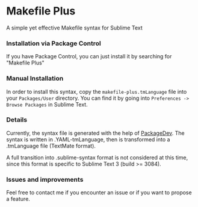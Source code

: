 # Makefile Plus
A simple yet effective Makefile syntax for Sublime Text

### Installation via Package Control
If you have Package Control, you can just install it by searching for "Makefile Plus"

### Manual Installation
In order to install this syntax, copy the `makefile-plus.tmLanguage` file into your `Packages/User` directory.
You can find it by going into `Preferences -> Browse Packages` in Sublime Text.

### Details
Currently, the syntax file is generated with the help of [PackageDev](https://github.com/SublimeText/PackageDev).
The syntax is written in .YAML-tmLanguage, then is transformed into a .tmLanguage file (TextMate format).

A full transition into .sublime-syntax format is not considered at this time, since this format is specific to Sublime Text 3 (build >= 3084).

### Issues and improvements
Feel free to contact me if you encounter an issue or if you want to propose a feature.
